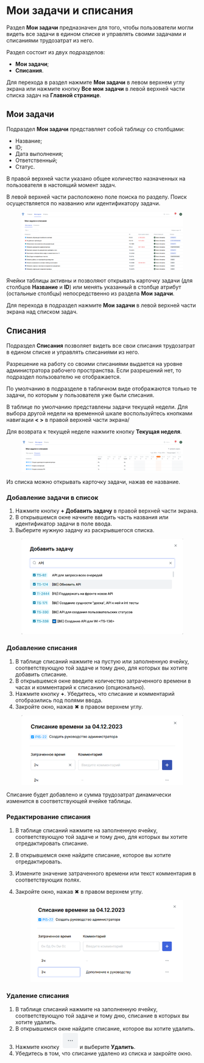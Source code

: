 # Мои задачи и списания

Раздел **Мои задачи** предназначен для того, чтобы пользователи могли видеть все задачи в едином списке и управлять своими задачами и списаниями трудозатрат из него.

Раздел состоит из двух подразделов:

* **Мои задачи**;
* **Списания**.

Для перехода в раздел нажмите **Мои задачи** в левом верхнем углу экрана или нажмите кнопку **Все мои задачи** в левой верхней части списка задач на **Главной странице**.&#x20;

## Мои задачи

Подраздел **Мои задачи** представляет собой таблицу со столбцами:

* Название;
* ID;
* Дата выполнения;
* Ответственный;
* Статус.

В правой верхней части указано общее количество назначенных на пользователя в настоящий момент задач.

В левой верхней части расположено поле поиска по разделу. Поиск осуществляется по названию или идентификатору задачи.&#x20;

<figure><img src="../../.gitbook/assets/изображение (1) (1).png" alt=""><figcaption></figcaption></figure>

Ячейки таблицы активны и позволяют открывать карточку задачи (для столбцов **Название** и **ID**) или менять указанный в столбце атрибут (остальные столбцы) непосредственно из раздела **Мои задачи**.&#x20;

Для перехода в подраздел нажмите **Мои задачи** в левой верхней части экрана над списком задач.&#x20;

## Списания

Подраздел **Списания** позволяет видеть все свои списания трудозатрат в едином списке и управлять списаниями из него.&#x20;

Разрешение на работу со своими списаниями выдается на уровне администратора рабочего пространства. Если разрешений нет, то подраздел пользователю не отображается.&#x20;

По умолчанию в подразделе в табличном виде отображаются только те задачи, по которым у пользователя уже были списания.&#x20;

В таблице по умолчанию представлены задачи текущей недели. Для выбора другой недели на временной шкале воспользуйтесь кнопками навигации **< >** в правой верхней части экрана/

Для возврата к текущей неделе нажмите кнопку **Текущая неделя**.&#x20;

<figure><img src="../../.gitbook/assets/изображение (1) (3).png" alt=""><figcaption></figcaption></figure>

Из списка можно открывать карточку задачи, нажав ее название.

### Добавление задачи в список

1. Нажмите кнопку **+ Добавить задачу** в правой верхней части экрана.
2. В открывшемся окне начните вводить часть названия или идентификатор задачи в поле ввода.
3. Выберите нужную задачу из раскрывшегося списка.&#x20;

<figure><img src="../../.gitbook/assets/изображение (2).png" alt=""><figcaption></figcaption></figure>

### Добавление списания

1. В таблице списаний нажмите на пустую или заполненную ячейку, соответствующую той задаче и тому дню, для которых вы хотите добавить списание.&#x20;
2. В открывшемся окне введите количество затраченного времени в часах и комментарий к списанию (опционально).
3. Нажмите кнопку **+**. Убедитесь, что списание и комментарий отобразились под полями ввода.
4. Закройте окно, нажав ✖ в правом верхнем углу.

<figure><img src="../../.gitbook/assets/изображение (9).png" alt=""><figcaption></figcaption></figure>

Списание будет добавлено и сумма трудозатрат динамически изменится в соответствующей ячейке таблицы.

### Редактирование списания

1. В таблице списаний нажмите на заполненную ячейку, соответствующую той задаче и тому дню, для которых вы хотите отредактировать списание.&#x20;
2. В открывшемся окне найдите списание, которое вы хотите отредактировать.
3. Измените значение затраченного времени или текст комментария в соответствующих полях.&#x20;
4.  Закройте окно, нажав ✖ в правом верхнем углу.

    <figure><img src="../../.gitbook/assets/изображение (8).png" alt=""><figcaption></figcaption></figure>

### Удаление списания

1. В таблице списаний нажмите на заполненную ячейку, соответствующую той задаче и тому дню, списание в которых вы хотите удалить.&#x20;
2. В открывшемся окне найдите списание, которое вы хотите удалить.
3. Нажмите кнопку <img src="../../.gitbook/assets/изображение (11).png" alt="" data-size="line">и выберите **Удалить**.
4. Убедитесь в том, что списание удалено из списка и закройте окно.

###
